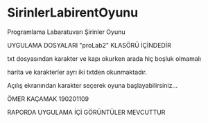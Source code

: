 # SirinlerLabirentOyunu
Programlama Labaratuvarı Şirinler Oyunu


UYGULAMA DOSYALARI "proLab2" KLASÖRÜ İÇİNDEDİR

txt dosyasından karakter ve kapı okurken  arada hiç boşluk olmamalı

harita ve karakterler ayrı iki txtden okunmaktadır.


Açılış ekranından karakter seçerek oyuna başlayabilirsiniz...



ÖMER KAÇAMAK 190201109



RAPORDA UYGULAMA İÇİ GÖRÜNTÜLER MEVCUTTUR
